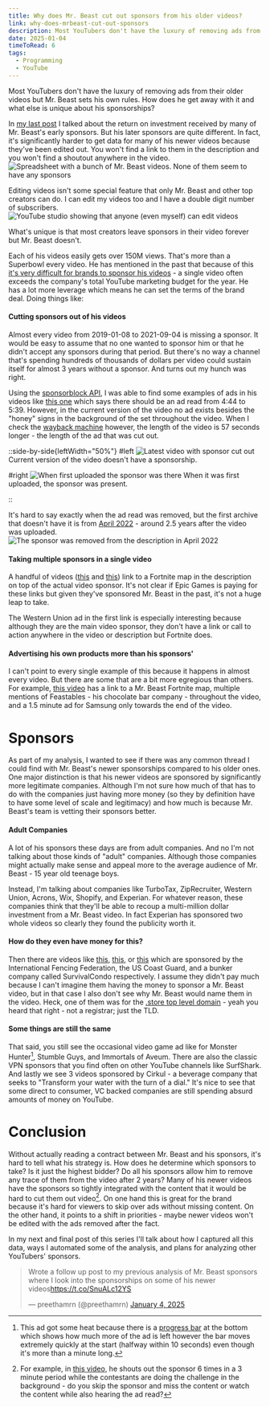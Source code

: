 ```yaml
---
title: Why does Mr. Beast cut out sponsors from his older videos?
link: why-does-mrbeast-cut-out-sponsors
description: Most YouTubers don't have the luxury of removing ads from their older videos but Mr. Beast sets his own rules. How does he get away with it and what else is unique about his sponsorships?
date: 2025-01-04
timeToRead: 6
tags:
  - Programming
  - YouTube
---
```


Most YouTubers don't have the luxury of removing ads from their older videos but Mr. Beast sets his own rules. How does he get away with it and what else is unique about his sponsorships?

In [my last post](https://www.preethamrn.com/posts/where-are-mrbeast-sponsors-now) I talked about the return on investment received by many of Mr. Beast's early sponsors. But his later sponsors are quite different. In fact, it's significantly harder to get data for many of his newer videos because they've been edited out. You won't find a link to them in the description and you won't find a shoutout anywhere in the video.
![Spreadsheet with a bunch of Mr. Beast videos. None of them seem to have any sponsors](/posts/why-does-mrbeast-cut-out-sponsors/descriptions.png)

Editing videos isn't some special feature that only Mr. Beast and other top creators can do. I can edit my videos too and I have a double digit number of subscribers.
![YouTube studio showing that anyone (even myself) can edit videos](/posts/why-does-mrbeast-cut-out-sponsors/youtube_studio.png)

What's unique is that most creators leave sponsors in their video forever but Mr. Beast doesn't.

Each of his videos easily gets over 150M views. That's more than a Superbowl every video. He has mentioned in the past that because of this [it's very difficult for brands to sponsor his videos](https://youtu.be/9IQ_ldV9z_A?si=nQ3ABDp8P0eJA91h&t=3483) - a single video often exceeds the company's total YouTube marketing budget for the year. He has a lot more leverage which means he can set the terms of the brand deal. Doing things like:

#### Cutting sponsors out of his videos
Almost every video from 2019-01-08 to 2021-09-04 is missing a sponsor. It would be easy to assume that no one wanted to sponsor him or that he didn't accept any sponsors during that period. But there's no way a channel that's spending hundreds of thousands of dollars per video could sustain itself for almost 3 years without a sponsor. And turns out my hunch was right.

Using the [sponsorblock API](https://sponsor.ajay.app/), I was able to find some examples of ads in his videos like [this one](https://youtu.be/wMuYiLby3-s?si=rjVFTKYwWV8DhMhs&t=289) which says there should be an ad read from 4:44 to 5:39. However, in the current version of the video no ad exists besides the "honey" signs in the background of the set throughout the video. When I check the [wayback machine](https://web.archive.org/web/20210420145348/https://www.youtube.com/watch?v=wMuYiLby3-s) however, the length of the video is 57 seconds longer - the length of the ad that was cut out.

::side-by-side{leftWidth="50%"}
#left
![Latest video with sponsor cut out](/posts/why-does-mrbeast-cut-out-sponsors/new_vid.png)
Current version of the video doesn't have a sponsorship.

#right
![When first uploaded the sponsor was there](/posts/why-does-mrbeast-cut-out-sponsors/old_vid.png)
When it was first uploaded, the sponsor was present.

::

It's hard to say exactly when the ad read was removed, but the first archive that doesn't have it is from [April 2022](https://web.archive.org/web/20220417234537/https://www.youtube.com/watch?v=wMuYiLby3-s) - around 2.5 years after the video was uploaded.
![The sponsor was removed from the description in April 2022](/posts/why-does-mrbeast-cut-out-sponsors/edited_vid.png)

#### Taking multiple sponsors in a single video
A handful of videos ([this](https://www.youtube.com/watch?v=erLbbextvlY) and [this](https://www.youtube.com/watch?v=mKdjycj-7eE)) link to a Fortnite map in the description on top of the actual video sponsor. It's not clear if Epic Games is paying for these links but given they've sponsored Mr. Beast in the past, it's not a huge leap to take.

The Western Union ad in the first link is especially interesting because although they are the main video sponsor, they don't have a link or call to action anywhere in the video or description but Fortnite does.

#### Advertising his own products more than his sponsors'
I can't point to every single example of this because it happens in almost every video. But there are some that are a bit more egregious than others. For example, [this video](https://www.youtube.com/watch?v=mKdjycj-7eE) has a link to a Mr. Beast Fortnite map, multiple mentions of Feastables - his chocolate bar company - throughout the video, and a 1.5 minute ad for Samsung only towards the end of the video.

# Sponsors
As part of my analysis, I wanted to see if there was any common thread I could find with Mr. Beast's newer sponsorships compared to his older ones. One major distinction is that his newer videos are sponsored by significantly more legitimate companies. Although I'm not sure how much of that has to do with the companies just having more money (so they by definition have to have some level of scale and legitimacy) and how much is because Mr. Beast's team is vetting their sponsors better.

#### Adult Companies
A lot of his sponsors these days are from adult companies. And no I'm not talking about those kinds of "adult" companies. Although those companies might actually make sense and appeal more to the average audience of Mr. Beast - 15 year old teenage boys.

Instead, I'm talking about companies like TurboTax, ZipRecruiter, Western Union, Acrons, Wix, Shopify, and Experian. For whatever reason, these companies think that they'll be able to recoup a multi-million dollar investment from a Mr. Beast video. In fact Experian has sponsored two whole videos so clearly they found the publicity worth it.

#### How do they even have money for this?
Then there are videos like [this](https://www.youtube.com/watch?v=J_z-W4UVHkw), [this](https://youtube.com/v/jdMNoQE3mIQ), or [this](https://www.youtube.com/watch?v=J_z-W4UVHkw) which are sponsored by the International Fencing Federation, the US Coast Guard, and a bunker company called SurvivalCondo respectively. I assume they didn't pay much because I can't imagine them having the money to sponsor a Mr. Beast video, but in that case I also don't see why Mr. Beast would name them in the video. Heck, one of them was for the [.store top level domain](https://youtube.com/v/fuhE6PYnRMc) - yeah you heard that right - not a registrar; just the TLD.

#### Some things are still the same
That said, you still see the occasional video game ad like for Monster Hunter[^1], Stumble Guys, and Immortals of Aveum. There are also the classic VPN sponsors that you find often on other YouTube channels like SurfShark. And lastly we see 3 videos sponsored by Cirkul - a beverage company that seeks to "Transform your water with the turn of a dial." It's nice to see that some direct to consumer, VC backed companies are still spending absurd amounts of money on YouTube.

# Conclusion
Without actually reading a contract between Mr. Beast and his sponsors, it's hard to tell what his strategy is. How does he determine which sponsors to take? Is it just the highest bidder? Do all his sponsors allow him to remove any trace of them from the video after 2 years? Many of his newer videos have the sponsors so tightly integrated with the content that it would be hard to cut them out video[^2]. On one hand this is great for the brand because it's hard for viewers to skip over ads without missing content. On the other hand, it points to a shift in priorities - maybe newer videos won't be edited with the ads removed after the fact.

In my next and final post of this series I'll talk about how I captured all this data, ways I automated some of the analysis, and plans for analyzing other YouTubers' sponsors.

<blockquote class="twitter-tweet"><p lang="en" dir="ltr">Wrote a follow up post to my previous analysis of Mr. Beast sponsors where I look into the sponsorships on some of his newer videos<a href="https://t.co/SnuALc12YS">https://t.co/SnuALc12YS</a></p>&mdash; preethamrn (@preethamrn) <a href="https://twitter.com/preethamrn/status/1875464467997454430?ref_src=twsrc%5Etfw">January 4, 2025</a></blockquote> <script async src="https://platform.twitter.com/widgets.js" charset="utf-8"></script> 

[^1]: This ad got some heat because there is a [progress bar](https://youtu.be/UPrkC1LdlLY?si=Jxfb7DXCJ54RQJsE&t=1279)  at the bottom which shows how much more of the ad is left however the bar moves extremely quickly at the start (halfway within 10 seconds) even though it's more than a minute long.

[^2]: For example, in [this video](https://youtu.be/2isYuQZMbdU?si=UJHtQ6myLNvUuQXP&t=391), he shouts out the sponsor 6 times in a 3 minute period while the contestants are doing the challenge in the background - do you skip the sponsor and miss the content or watch the content while also hearing the ad read?
